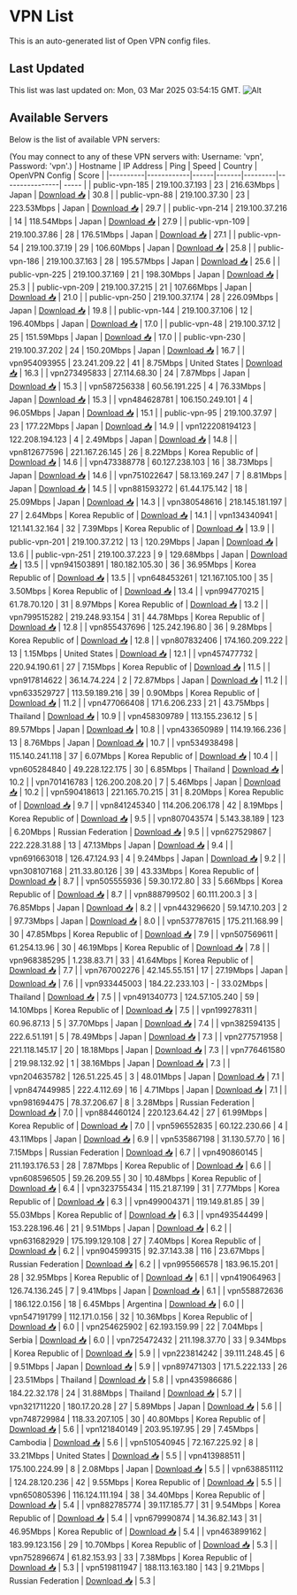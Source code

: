 # VPN List

This is an auto-generated list of Open VPN config files.

## Last Updated

This list was last updated on: Mon, 03 Mar 2025 03:54:15 GMT.
![Alt](https://repobeats.axiom.co/api/embed/186b98318ef1479477931607c1ad7d823f12451f.svg "Repobeats analytics image")

## Available Servers

Below is the list of available VPN servers:

(You may connect to any of these VPN servers with: Username: 'vpn', Password: 'vpn'.)
| Hostname | IP Address | Ping | Speed | Country | OpenVPN Config | Score |
|----------|------------|------|-------|---------|----------------| ----- |
| public-vpn-185 | 219.100.37.193 | 23 | 216.63Mbps | Japan | [Download 📥](./configs/server_0_JP.ovpn) | 30.8 |
| public-vpn-88 | 219.100.37.30 | 23 | 223.53Mbps | Japan | [Download 📥](./configs/server_1_JP.ovpn) | 29.7 |
| public-vpn-214 | 219.100.37.216 | 14 | 118.54Mbps | Japan | [Download 📥](./configs/server_2_JP.ovpn) | 27.9 |
| public-vpn-109 | 219.100.37.86 | 28 | 176.51Mbps | Japan | [Download 📥](./configs/server_3_JP.ovpn) | 27.1 |
| public-vpn-54 | 219.100.37.19 | 29 | 106.60Mbps | Japan | [Download 📥](./configs/server_4_JP.ovpn) | 25.8 |
| public-vpn-186 | 219.100.37.163 | 28 | 195.57Mbps | Japan | [Download 📥](./configs/server_5_JP.ovpn) | 25.6 |
| public-vpn-225 | 219.100.37.169 | 21 | 198.30Mbps | Japan | [Download 📥](./configs/server_6_JP.ovpn) | 25.3 |
| public-vpn-209 | 219.100.37.215 | 21 | 107.66Mbps | Japan | [Download 📥](./configs/server_7_JP.ovpn) | 21.0 |
| public-vpn-250 | 219.100.37.174 | 28 | 226.09Mbps | Japan | [Download 📥](./configs/server_8_JP.ovpn) | 19.8 |
| public-vpn-144 | 219.100.37.106 | 12 | 196.40Mbps | Japan | [Download 📥](./configs/server_9_JP.ovpn) | 17.0 |
| public-vpn-48 | 219.100.37.12 | 25 | 151.59Mbps | Japan | [Download 📥](./configs/server_10_JP.ovpn) | 17.0 |
| public-vpn-230 | 219.100.37.202 | 24 | 150.20Mbps | Japan | [Download 📥](./configs/server_11_JP.ovpn) | 16.7 |
| vpn954093955 | 23.241.209.22 | 41 | 8.75Mbps | United States | [Download 📥](./configs/server_12_US.ovpn) | 16.3 |
| vpn273495833 | 27.114.68.30 | 24 | 7.87Mbps | Japan | [Download 📥](./configs/server_13_JP.ovpn) | 15.3 |
| vpn587256338 | 60.56.191.225 | 4 | 76.33Mbps | Japan | [Download 📥](./configs/server_14_JP.ovpn) | 15.3 |
| vpn484628781 | 106.150.249.101 | 4 | 96.05Mbps | Japan | [Download 📥](./configs/server_15_JP.ovpn) | 15.1 |
| public-vpn-95 | 219.100.37.97 | 23 | 177.22Mbps | Japan | [Download 📥](./configs/server_16_JP.ovpn) | 14.9 |
| vpn122208194123 | 122.208.194.123 | 4 | 2.49Mbps | Japan | [Download 📥](./configs/server_17_JP.ovpn) | 14.8 |
| vpn812677596 | 221.167.26.145 | 26 | 8.22Mbps | Korea Republic of | [Download 📥](./configs/server_18_KR.ovpn) | 14.6 |
| vpn473388778 | 60.127.238.103 | 16 | 38.73Mbps | Japan | [Download 📥](./configs/server_19_JP.ovpn) | 14.6 |
| vpn751022647 | 58.13.169.247 | 7 | 8.81Mbps | Japan | [Download 📥](./configs/server_20_JP.ovpn) | 14.5 |
| vpn881593272 | 61.44.175.142 | 18 | 25.09Mbps | Japan | [Download 📥](./configs/server_21_JP.ovpn) | 14.3 |
| vpn380548616 | 218.145.181.197 | 27 | 2.64Mbps | Korea Republic of | [Download 📥](./configs/server_22_KR.ovpn) | 14.1 |
| vpn134340941 | 121.141.32.164 | 32 | 7.39Mbps | Korea Republic of | [Download 📥](./configs/server_23_KR.ovpn) | 13.9 |
| public-vpn-201 | 219.100.37.212 | 13 | 120.29Mbps | Japan | [Download 📥](./configs/server_24_JP.ovpn) | 13.6 |
| public-vpn-251 | 219.100.37.223 | 9 | 129.68Mbps | Japan | [Download 📥](./configs/server_25_JP.ovpn) | 13.5 |
| vpn941503891 | 180.182.105.30 | 36 | 36.95Mbps | Korea Republic of | [Download 📥](./configs/server_26_KR.ovpn) | 13.5 |
| vpn648453261 | 121.167.105.100 | 35 | 3.50Mbps | Korea Republic of | [Download 📥](./configs/server_27_KR.ovpn) | 13.4 |
| vpn994770215 | 61.78.70.120 | 31 | 8.97Mbps | Korea Republic of | [Download 📥](./configs/server_28_KR.ovpn) | 13.2 |
| vpn799515282 | 219.248.93.154 | 31 | 44.78Mbps | Korea Republic of | [Download 📥](./configs/server_29_KR.ovpn) | 12.8 |
| vpn855437696 | 125.242.196.80 | 36 | 9.28Mbps | Korea Republic of | [Download 📥](./configs/server_30_KR.ovpn) | 12.8 |
| vpn807832406 | 174.160.209.222 | 13 | 1.15Mbps | United States | [Download 📥](./configs/server_31_US.ovpn) | 12.1 |
| vpn457477732 | 220.94.190.61 | 27 | 7.15Mbps | Korea Republic of | [Download 📥](./configs/server_32_KR.ovpn) | 11.5 |
| vpn917814622 | 36.14.74.224 | 2 | 72.87Mbps | Japan | [Download 📥](./configs/server_33_JP.ovpn) | 11.2 |
| vpn633529727 | 113.59.189.216 | 39 | 0.90Mbps | Korea Republic of | [Download 📥](./configs/server_34_KR.ovpn) | 11.2 |
| vpn477066408 | 171.6.206.233 | 21 | 43.75Mbps | Thailand | [Download 📥](./configs/server_35_TH.ovpn) | 10.9 |
| vpn458309789 | 113.155.236.12 | 5 | 89.57Mbps | Japan | [Download 📥](./configs/server_36_JP.ovpn) | 10.8 |
| vpn433650989 | 114.19.166.236 | 13 | 8.76Mbps | Japan | [Download 📥](./configs/server_37_JP.ovpn) | 10.7 |
| vpn534938498 | 115.140.241.118 | 37 | 6.07Mbps | Korea Republic of | [Download 📥](./configs/server_38_KR.ovpn) | 10.4 |
| vpn605284840 | 49.228.122.175 | 30 | 6.85Mbps | Thailand | [Download 📥](./configs/server_39_TH.ovpn) | 10.2 |
| vpn701416783 | 126.200.208.20 | 7 | 5.46Mbps | Japan | [Download 📥](./configs/server_40_JP.ovpn) | 10.2 |
| vpn590418613 | 221.165.70.215 | 31 | 8.20Mbps | Korea Republic of | [Download 📥](./configs/server_41_KR.ovpn) | 9.7 |
| vpn841245340 | 114.206.206.178 | 42 | 8.19Mbps | Korea Republic of | [Download 📥](./configs/server_42_KR.ovpn) | 9.5 |
| vpn807043574 | 5.143.38.189 | 123 | 6.20Mbps | Russian Federation | [Download 📥](./configs/server_43_RU.ovpn) | 9.5 |
| vpn627529867 | 222.228.31.88 | 13 | 47.13Mbps | Japan | [Download 📥](./configs/server_44_JP.ovpn) | 9.4 |
| vpn691663018 | 126.47.124.93 | 4 | 9.24Mbps | Japan | [Download 📥](./configs/server_45_JP.ovpn) | 9.2 |
| vpn308107168 | 211.33.80.126 | 39 | 43.33Mbps | Korea Republic of | [Download 📥](./configs/server_46_KR.ovpn) | 8.7 |
| vpn505555936 | 59.30.172.80 | 33 | 5.66Mbps | Korea Republic of | [Download 📥](./configs/server_47_KR.ovpn) | 8.7 |
| vpn888799502 | 60.111.200.3 | 3 | 76.85Mbps | Japan | [Download 📥](./configs/server_48_JP.ovpn) | 8.2 |
| vpn443296620 | 59.147.10.203 | 2 | 97.73Mbps | Japan | [Download 📥](./configs/server_49_JP.ovpn) | 8.0 |
| vpn537787615 | 175.211.168.99 | 30 | 47.85Mbps | Korea Republic of | [Download 📥](./configs/server_50_KR.ovpn) | 7.9 |
| vpn507569611 | 61.254.13.96 | 30 | 46.19Mbps | Korea Republic of | [Download 📥](./configs/server_51_KR.ovpn) | 7.8 |
| vpn968385295 | 1.238.83.71 | 33 | 41.64Mbps | Korea Republic of | [Download 📥](./configs/server_52_KR.ovpn) | 7.7 |
| vpn767002276 | 42.145.55.151 | 17 | 27.19Mbps | Japan | [Download 📥](./configs/server_53_JP.ovpn) | 7.6 |
| vpn933445003 | 184.22.233.103 | - | 33.02Mbps | Thailand | [Download 📥](./configs/server_54_TH.ovpn) | 7.5 |
| vpn491340773 | 124.57.105.240 | 59 | 14.10Mbps | Korea Republic of | [Download 📥](./configs/server_55_KR.ovpn) | 7.5 |
| vpn199278311 | 60.96.87.13 | 5 | 37.70Mbps | Japan | [Download 📥](./configs/server_56_JP.ovpn) | 7.4 |
| vpn382594135 | 222.6.51.191 | 5 | 78.49Mbps | Japan | [Download 📥](./configs/server_57_JP.ovpn) | 7.3 |
| vpn277571958 | 221.118.145.17 | 20 | 18.18Mbps | Japan | [Download 📥](./configs/server_58_JP.ovpn) | 7.3 |
| vpn776461580 | 219.98.132.92 | 1 | 38.16Mbps | Japan | [Download 📥](./configs/server_59_JP.ovpn) | 7.3 |
| vpn204635782 | 126.51.225.45 | 3 | 48.01Mbps | Japan | [Download 📥](./configs/server_60_JP.ovpn) | 7.1 |
| vpn847449985 | 222.4.112.69 | 16 | 4.71Mbps | Japan | [Download 📥](./configs/server_61_JP.ovpn) | 7.1 |
| vpn981694475 | 78.37.206.67 | 8 | 3.28Mbps | Russian Federation | [Download 📥](./configs/server_62_RU.ovpn) | 7.0 |
| vpn884460124 | 220.123.64.42 | 27 | 61.99Mbps | Korea Republic of | [Download 📥](./configs/server_63_KR.ovpn) | 7.0 |
| vpn596552835 | 60.122.230.66 | 4 | 43.11Mbps | Japan | [Download 📥](./configs/server_64_JP.ovpn) | 6.9 |
| vpn535867198 | 31.130.57.70 | 16 | 7.15Mbps | Russian Federation | [Download 📥](./configs/server_65_RU.ovpn) | 6.7 |
| vpn490860145 | 211.193.176.53 | 28 | 7.87Mbps | Korea Republic of | [Download 📥](./configs/server_66_KR.ovpn) | 6.6 |
| vpn608596505 | 59.26.209.55 | 30 | 10.48Mbps | Korea Republic of | [Download 📥](./configs/server_67_KR.ovpn) | 6.4 |
| vpn323755434 | 115.21.87.199 | 31 | 7.77Mbps | Korea Republic of | [Download 📥](./configs/server_68_KR.ovpn) | 6.3 |
| vpn499004371 | 119.149.81.85 | 39 | 55.03Mbps | Korea Republic of | [Download 📥](./configs/server_69_KR.ovpn) | 6.3 |
| vpn493544499 | 153.228.196.46 | 21 | 9.51Mbps | Japan | [Download 📥](./configs/server_70_JP.ovpn) | 6.2 |
| vpn631682929 | 175.199.129.108 | 27 | 7.40Mbps | Korea Republic of | [Download 📥](./configs/server_71_KR.ovpn) | 6.2 |
| vpn904599315 | 92.37.143.38 | 116 | 23.67Mbps | Russian Federation | [Download 📥](./configs/server_72_RU.ovpn) | 6.2 |
| vpn995566578 | 183.96.15.201 | 28 | 32.95Mbps | Korea Republic of | [Download 📥](./configs/server_73_KR.ovpn) | 6.1 |
| vpn419064963 | 126.74.136.245 | 7 | 9.41Mbps | Japan | [Download 📥](./configs/server_74_JP.ovpn) | 6.1 |
| vpn558872636 | 186.122.0.156 | 18 | 6.45Mbps | Argentina | [Download 📥](./configs/server_75_AR.ovpn) | 6.0 |
| vpn547191799 | 112.171.0.156 | 32 | 10.36Mbps | Korea Republic of | [Download 📥](./configs/server_76_KR.ovpn) | 6.0 |
| vpn254625902 | 62.193.159.99 | 22 | 7.04Mbps | Serbia | [Download 📥](./configs/server_77_RS.ovpn) | 6.0 |
| vpn725472432 | 211.198.37.70 | 33 | 9.34Mbps | Korea Republic of | [Download 📥](./configs/server_78_KR.ovpn) | 5.9 |
| vpn223814242 | 39.111.248.45 | 6 | 9.51Mbps | Japan | [Download 📥](./configs/server_79_JP.ovpn) | 5.9 |
| vpn897471303 | 171.5.222.133 | 26 | 23.51Mbps | Thailand | [Download 📥](./configs/server_80_TH.ovpn) | 5.8 |
| vpn435986686 | 184.22.32.178 | 24 | 31.88Mbps | Thailand | [Download 📥](./configs/server_81_TH.ovpn) | 5.7 |
| vpn321711220 | 180.17.20.28 | 27 | 5.89Mbps | Japan | [Download 📥](./configs/server_82_JP.ovpn) | 5.6 |
| vpn748729984 | 118.33.207.105 | 30 | 40.80Mbps | Korea Republic of | [Download 📥](./configs/server_83_KR.ovpn) | 5.6 |
| vpn121840149 | 203.95.197.95 | 29 | 7.45Mbps | Cambodia | [Download 📥](./configs/server_84_KH.ovpn) | 5.6 |
| vpn510540945 | 72.167.225.92 | 8 | 33.21Mbps | United States | [Download 📥](./configs/server_85_US.ovpn) | 5.5 |
| vpn413988511 | 175.100.224.99 | 8 | 2.08Mbps | Japan | [Download 📥](./configs/server_86_JP.ovpn) | 5.5 |
| vpn638851112 | 124.28.120.236 | 42 | 9.55Mbps | Korea Republic of | [Download 📥](./configs/server_87_KR.ovpn) | 5.5 |
| vpn650805396 | 116.124.111.194 | 38 | 34.40Mbps | Korea Republic of | [Download 📥](./configs/server_88_KR.ovpn) | 5.4 |
| vpn882785774 | 39.117.185.77 | 31 | 9.54Mbps | Korea Republic of | [Download 📥](./configs/server_89_KR.ovpn) | 5.4 |
| vpn679990874 | 14.36.82.143 | 31 | 46.95Mbps | Korea Republic of | [Download 📥](./configs/server_90_KR.ovpn) | 5.4 |
| vpn463899162 | 183.99.123.156 | 29 | 10.70Mbps | Korea Republic of | [Download 📥](./configs/server_91_KR.ovpn) | 5.3 |
| vpn752896674 | 61.82.153.93 | 33 | 7.38Mbps | Korea Republic of | [Download 📥](./configs/server_92_KR.ovpn) | 5.3 |
| vpn519811947 | 188.113.163.180 | 143 | 9.21Mbps | Russian Federation | [Download 📥](./configs/server_93_RU.ovpn) | 5.3 |
